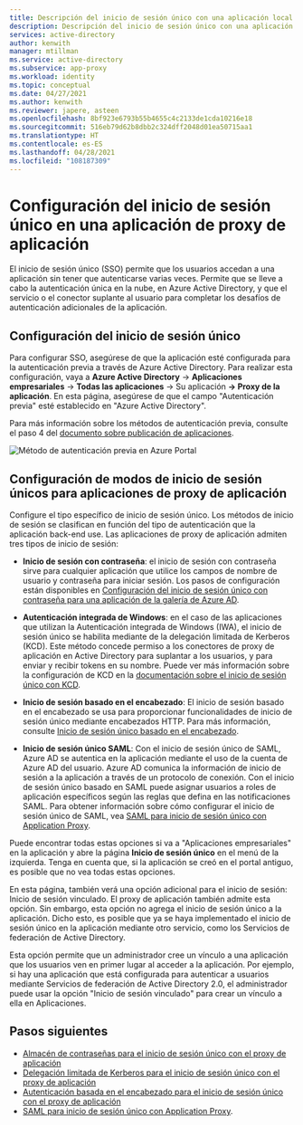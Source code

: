 ```yaml
---
title: Descripción del inicio de sesión único con una aplicación local mediante Application Proxy
description: Descripción del inicio de sesión único con una aplicación local mediante Application Proxy.
services: active-directory
author: kenwith
manager: mtillman
ms.service: active-directory
ms.subservice: app-proxy
ms.workload: identity
ms.topic: conceptual
ms.date: 04/27/2021
ms.author: kenwith
ms.reviewer: japere, asteen
ms.openlocfilehash: 8bf923e6793b55b4655c4c2133de1cda10216e18
ms.sourcegitcommit: 516eb79d62b8dbb2c324dff2048d01ea50715aa1
ms.translationtype: HT
ms.contentlocale: es-ES
ms.lasthandoff: 04/28/2021
ms.locfileid: "108187309"
---
```

# <a name="how-to-configure-single-sign-on-to-an-application-proxy-application"></a>Configuración del inicio de sesión único en una aplicación de proxy de aplicación

El inicio de sesión único (SSO) permite que los usuarios accedan a una aplicación sin tener que autenticarse varias veces. Permite que se lleve a cabo la autenticación única en la nube, en Azure Active Directory, y que el servicio o el conector suplante al usuario para completar los desafíos de autenticación adicionales de la aplicación.

## <a name="how-to-configure-single-sign-on"></a>Configuración del inicio de sesión único
Para configurar SSO, asegúrese de que la aplicación esté configurada para la autenticación previa a través de Azure Active Directory. Para realizar esta configuración, vaya a **Azure Active Directory** -&gt; **Aplicaciones empresariales** -&gt; **Todas las aplicaciones** -&gt; Su aplicación **-&gt; Proxy de la aplicación**. En esta página, asegúrese de que el campo "Autenticación previa" esté establecido en "Azure Active Directory". 

Para más información sobre los métodos de autenticación previa, consulte el paso 4 del [documento sobre publicación de aplicaciones](application-proxy-add-on-premises-application.md).

   ![Método de autenticación previa en Azure Portal](./media/application-proxy-config-sso-how-to/app-proxy.png)

## <a name="configuring-single-sign-on-modes-for-application-proxy-applications"></a>Configuración de modos de inicio de sesión únicos para aplicaciones de proxy de aplicación
Configure el tipo específico de inicio de sesión único. Los métodos de inicio de sesión se clasifican en función del tipo de autenticación que la aplicación back-end use. Las aplicaciones de proxy de aplicación admiten tres tipos de inicio de sesión:

-   **Inicio de sesión con contraseña**: el inicio de sesión con contraseña sirve para cualquier aplicación que utilice los campos de nombre de usuario y contraseña para iniciar sesión. Los pasos de configuración están disponibles en [Configuración del inicio de sesión único con contraseña para una aplicación de la galería de Azure AD](../manage-apps/configure-password-single-sign-on-non-gallery-applications.md).

-   **Autenticación integrada de Windows**: en el caso de las aplicaciones que utilizan la Autenticación integrada de Windows (IWA), el inicio de sesión único se habilita mediante de la delegación limitada de Kerberos (KCD). Este método concede permiso a los conectores de proxy de aplicación en Active Directory para suplantar a los usuarios, y para enviar y recibir tokens en su nombre. Puede ver más información sobre la configuración de KCD en la [documentación sobre el inicio de sesión único con KCD](application-proxy-configure-single-sign-on-with-kcd.md).

-   **Inicio de sesión basado en el encabezado**: El inicio de sesión basado en el encabezado se usa para proporcionar funcionalidades de inicio de sesión único mediante encabezados HTTP. Para más información, consulte [Inicio de sesión único basado en el encabezado](application-proxy-configure-single-sign-on-with-headers.md).

-   **Inicio de sesión único SAML**: Con el inicio de sesión único de SAML, Azure AD se autentica en la aplicación mediante el uso de la cuenta de Azure AD del usuario. Azure AD comunica la información de inicio de sesión a la aplicación a través de un protocolo de conexión. Con el inicio de sesión único basado en SAML puede asignar usuarios a roles de aplicación específicos según las reglas que defina en las notificaciones SAML. Para obtener información sobre cómo configurar el inicio de sesión único de SAML, vea [SAML para inicio de sesión único con Application Proxy](application-proxy-configure-single-sign-on-on-premises-apps.md).

Puede encontrar todas estas opciones si va a "Aplicaciones empresariales" en la aplicación y abre la página **Inicio de sesión único** en el menú de la izquierda. Tenga en cuenta que, si la aplicación se creó en el portal antiguo, es posible que no vea todas estas opciones.

En esta página, también verá una opción adicional para el inicio de sesión: Inicio de sesión vinculado. El proxy de aplicación también admite esta opción. Sin embargo, esta opción no agrega el inicio de sesión único a la aplicación. Dicho esto, es posible que ya se haya implementado el inicio de sesión único en la aplicación mediante otro servicio, como los Servicios de federación de Active Directory. 

Esta opción permite que un administrador cree un vínculo a una aplicación que los usuarios ven en primer lugar al acceder a la aplicación. Por ejemplo, si hay una aplicación que está configurada para autenticar a usuarios mediante Servicios de federación de Active Directory 2.0, el administrador puede usar la opción "Inicio de sesión vinculado" para crear un vínculo a ella en Aplicaciones.

## <a name="next-steps"></a>Pasos siguientes
- [Almacén de contraseñas para el inicio de sesión único con el proxy de aplicación](application-proxy-configure-single-sign-on-password-vaulting.md)
- [Delegación limitada de Kerberos para el inicio de sesión único con el proxy de aplicación](application-proxy-configure-single-sign-on-with-kcd.md)
- [Autenticación basada en el encabezado para el inicio de sesión único con el proxy de aplicación](application-proxy-configure-single-sign-on-with-headers.md) 
- [SAML para inicio de sesión único con Application Proxy](application-proxy-configure-single-sign-on-on-premises-apps.md).
